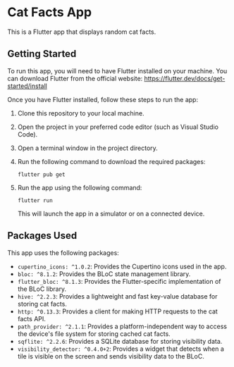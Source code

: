 # Cat Facts App

This is a Flutter app that displays random cat facts.

## Getting Started

To run this app, you will need to have Flutter installed on your machine. You can download Flutter from the official website: https://flutter.dev/docs/get-started/install

Once you have Flutter installed, follow these steps to run the app:

1. Clone this repository to your local machine.
2. Open the project in your preferred code editor (such as Visual Studio Code).
3. Open a terminal window in the project directory.
4. Run the following command to download the required packages:

   ```
   flutter pub get
   ```

5. Run the app using the following command:

   ```
   flutter run
   ```

   This will launch the app in a simulator or on a connected device.

## Packages Used

This app uses the following packages:

- `cupertino_icons: ^1.0.2`: Provides the Cupertino icons used in the app.
- `bloc: ^8.1.2`: Provides the BLoC state management library.
- `flutter_bloc: ^8.1.3`: Provides the Flutter-specific implementation of the BLoC library.
- `hive: ^2.2.3`: Provides a lightweight and fast key-value database for storing cat facts.
- `http: ^0.13.3`: Provides a client for making HTTP requests to the cat facts API.
- `path_provider: ^2.1.1`: Provides a platform-independent way to access the device's file system for storing cached cat facts.
- `sqflite: ^2.2.6`: Provides a SQLite database for storing visibility data.
- `visibility_detector: ^0.4.0+2`: Provides a widget that detects when a tile is visible on the screen and sends visibility data to the BLoC.